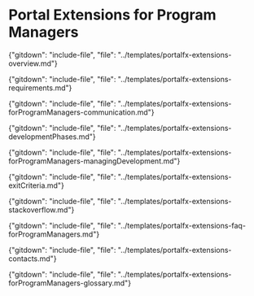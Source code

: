 # Portal Extensions for Program Managers

{"gitdown": "include-file", "file": "../templates/portalfx-extensions-overview.md"}

{"gitdown": "include-file", "file": "../templates/portalfx-extensions-requirements.md"}

{"gitdown": "include-file", "file": "../templates/portalfx-extensions-forProgramManagers-communication.md"}
  
{"gitdown": "include-file", "file": "../templates/portalfx-extensions-developmentPhases.md"}
  
{"gitdown": "include-file", "file": "../templates/portalfx-extensions-forProgramManagers-managingDevelopment.md"}
  
{"gitdown": "include-file", "file": "../templates/portalfx-extensions-exitCriteria.md"}

<!-- 
## Best Practices
"gitdown": "include-file", "file": "../templates/portalfx-extensions-forProgramManagers-bestPractices.md"
-->

{"gitdown": "include-file", "file": "../templates/portalfx-extensions-stackoverflow.md"}

{"gitdown": "include-file", "file": "../templates/portalfx-extensions-faq-forProgramManagers.md"}
  
{"gitdown": "include-file", "file": "../templates/portalfx-extensions-contacts.md"}

{"gitdown": "include-file", "file": "../templates/portalfx-extensions-forProgramManagers-glossary.md"}
